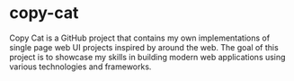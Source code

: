 # copy-cat
Copy Cat is a GitHub project that contains my own implementations of single page web UI projects inspired by around the web. The goal of this project is to showcase my skills in building modern web applications using various technologies and frameworks.
